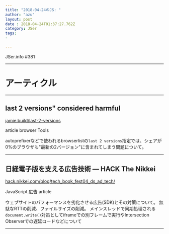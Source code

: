 ```yaml
---
title: "2018-04-24のJS: "
author: "azu"
layout: post
date : 2018-04-24T01:37:27.762Z
category: JSer
tags:
-

---
```


JSer.info #381

----

<h1 class="site-genre">アーティクル</h1>

----

## last 2 versions" considered harmful
[jamie.build/last-2-versions](https://jamie.build/last-2-versions "last 2 versions\" considered harmful")
<p class="jser-tags jser-tag-icon"><span class="jser-tag">article</span> <span class="jser-tag">browser</span> <span class="jser-tag">Tools</span></p>

autoprefixerなどで使われるbrowserlistの`last 2 versions`指定では、シェアが0%のブラウザも"最新の2バージョン"に含まれてしまう問題について。


----

## 日経電子版を支える広告技術 — HACK The Nikkei
[hack.nikkei.com/blog/tech\_book\_fest04\_ds\_ad\_tech/](https://hack.nikkei.com/blog/tech_book_fest04_ds_ad_tech/ "日経電子版を支える広告技術 — HACK The Nikkei")
<p class="jser-tags jser-tag-icon"><span class="jser-tag">JavaScript</span> <span class="jser-tag">広告</span> <span class="jser-tag">article</span></p>

ウェブサイトのパフォーマンスを劣化させる広告(SDK)とその対策について。
無駄なRTTの削減、ファイルサイズの削減。
メインスレッドで同期処理される`document.write()`対策としてiframeでの別フレームで実行やIntersection Observerでの遅延ロードなどについて


----
